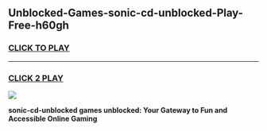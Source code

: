 
## Unblocked-Games-sonic-cd-unblocked-Play-Free-h60gh
<h3>
<a href="https://premium76.site?title=sonic-cd-unblocked&ref=18A1">CLICK TO PLAY</a></h3>
<hr>

<h3>
<a href="https://premium76.site?title=sonic-cd-unblocked&ref=18A1">CLICK 2 PLAY</a>
  
</h3>

<a href="https://premium76.site?title=sonic-cd-unblocked&ref=18A1"><img src="https://clearcache.store/games.png"></a>


**sonic-cd-unblocked games unblocked: Your Gateway to Fun and Accessible Online Gaming**
